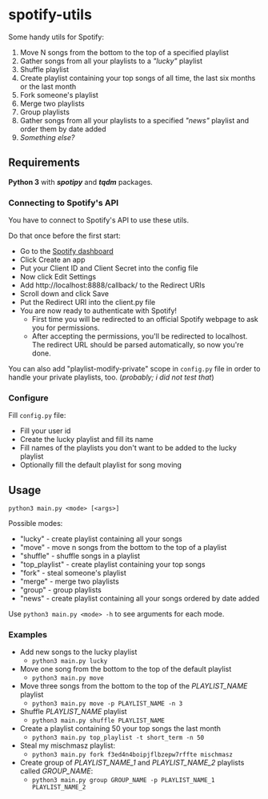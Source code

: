 # spotify-utils

Some handy utils for Spotify:
1. Move N songs from the bottom to the top of a specified playlist
2. Gather songs from all your playlists to a *"lucky"* playlist
3. Shuffle playlist
4. Create playlist containing your top songs of all time, the last six months or the last month
5. Fork someone's playlist
6. Merge two playlists
7. Group playlists
8. Gather songs from all your playlists to a specified *"news"* playlist and order them by date added
9. *Something else?*

## Requirements
**Python 3** with ***spotipy*** and ***tqdm*** packages.

### Connecting to Spotify's API
You have to connect to Spotify's API to use these utils.

Do that once before the first start:
 * Go to the [Spotify dashboard](https://developer.spotify.com/dashboard/applications)
 * Click Create an app
 * Put your Client ID and Client Secret into the config file
 * Now click Edit Settings
 * Add http://localhost:8888/callback/ to the Redirect URIs
 * Scroll down and click Save
 * Put the Redirect URI into the client.py file
 * You are now ready to authenticate with Spotify!
   - First time you will be redirected to an official Spotify webpage to ask you for permissions.
   - After accepting the permissions, you'll be redirected to localhost. The redirect URL should be parsed automatically, so now you're done.

You can also add "playlist-modify-private" scope in `config.py` file in order to handle your private playlists, too. 
(*probably; i did not test that*)

### Configure

Fill `config.py` file:
 * Fill your user id
 * Create the lucky playlist and fill its name
 * Fill names of the playlists you don't want to be added to the lucky playlist
 * Optionally fill the default playlist for song moving

## Usage
`python3 main.py <mode> [<args>]` 

Possible modes:
 * "lucky" - create playlist containing all your songs
 * "move" - move n songs from the bottom to the top of a playlist
 * "shuffle" - shuffle songs in a playlist
 * "top_playlist" - create playlist containing your top songs
 * "fork" - steal someone's playlist
 * "merge" - merge two playlists
 * "group" - group playlists
 * "news" - create playlist containing all your songs ordered by date added
   
Use `python3 main.py <mode> -h` to see arguments for each mode.

### Examples
 * Add new songs to the lucky playlist
    - `python3 main.py lucky`
 * Move one song from the bottom to the top of the default playlist
    - `python3 main.py move`
 * Move three songs from the bottom to the top of the *PLAYLIST_NAME* playlist 
    - `python3 main.py move -p PLAYLIST_NAME -n 3`
 * Shuffle *PLAYLIST_NAME* playlist
    - `python3 main.py shuffle PLAYLIST_NAME`
 * Create a playlist containing 50 your top songs the last month
    - `python3 main.py top_playlist -t short_term -n 50`
 * Steal my mischmasz playlist:
    - `python3 main.py fork f3ed4n4boipjflbzepw7rffte mischmasz`
 * Create group of *PLAYLIST_NAME_1* and *PLAYLIST_NAME_2* playlists called *GROUP_NAME*:
    - `python3 main.py group GROUP_NAME -p PLAYLIST_NAME_1 PLAYLIST_NAME_2`
